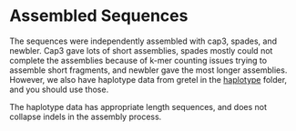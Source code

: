 # Assembled Sequences

The sequences were independently assembled with cap3, spades, and newbler. Cap3 gave lots of short assemblies, spades mostly could not complete the assemblies because of k-mer counting issues trying to assemble short fragments, and newbler gave the most longer assemblies. However, we also have haplotype data from gretel in the [haplotype](../Haplotypes) folder, and you should use those.

The haplotype data has appropriate length sequences, and does not collapse indels in the assembly process.
